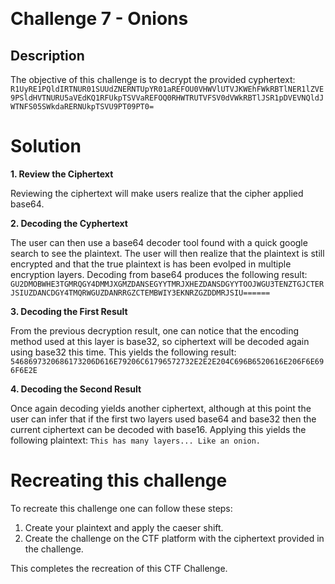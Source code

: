 ﻿﻿

# Challenge 7 - Onions

## Description

The objective of this challenge is to decrypt the provided cyphertext: `R1UyRE1PQldIRTNUR01SUUdZNERNTUpYR01aREFOU0VHWVlUTVJKWEhFWkRBTlNER1lZVE9PSldHVTNURU5aVEdKQ1RFUkpTSVVaREFOQ0RHWTRUTVFSV0dVWkRBTlJSR1pDVEVNQldJWTNFS05SWkdaRERNUkpTSVU9PT09PT0=`

# Solution
**1. Review the Ciphertext**

Reviewing the ciphertext will make users realize that the cipher applied base64.
 
**2. Decoding the Cyphertext**

The user can then use a base64 decoder tool found with a quick google search to see the plaintext.  The user will then realize that the plaintext is still encrypted and that the
true plaintext is has been evolped in multiple encryption layers. Decoding from base64 produces the following result: 
`GU2DMOBWHE3TGMRQGY4DMMJXGMZDANSEGYYTMRJXHEZDANSDGYYTOOJWGU3TENZTGJCTERJSIUZDANCDGY4TMQRWGUZDANRRGZCTEMBWIY3EKNRZGZDDMRJSIU======`

**3. Decoding the First Result**

From the previous decryption result, one can notice that the encoding method used at this layer is base32, so ciphertext will be decoded again using base32 this time.  This yields the
following result:
`5468697320686173206D616E79206C61796572732E2E2E204C696B6520616E206F6E696F6E2E`

**4. Decoding the Second Result**

Once again decoding yields another ciphertext, although at this point the user can infer that if the first two layers used base64 and base32 then the current ciphertext can be decoded with base16.
Applying this yields the following plaintext: 
`This has many layers... Like an onion.`

# Recreating this challenge 

To recreate this challenge one can follow these steps:

1. Create your plaintext and apply the caeser shift.
2. Create the challenge on the CTF platform with the ciphertext provided in the challenge.

This completes the recreation of this CTF Challenge. 

